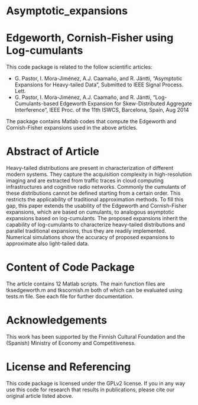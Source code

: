 # Asymptotic_expansions

# Edgeworth, Cornish-Fisher using Log-cumulants

This code package is related to the follow scientific articles:

- G. Pastor, I. Mora-Jiménez, A.J. Caamaño, and R. Jäntti, “Asymptotic Expansions for Heavy-tailed Data”, Submitted to IEEE Signal Process. Lett.
- G. Pastor, I. Mora-Jiménez, A.J. Caamaño, and R. Jäntti, “Log-Cumulants-based Edgeworth Expansion for Skew-Distributed Aggregate Interference”, IEEE Proc. of the 11th ISWCS, Barcelona, Spain, Aug 2014 

The package contains Matlab codes that compute the Edgeworth and Cornish-Fisher expansions used in the above articles. 

# Abstract of Article
Heavy-tailed distributions are present in characterization of different modern systems. They capture the acquisition complexity in high-resolution imaging and are extracted from traffic traces in cloud computing infrastructures and cognitive radio networks. Commonly the cumulants of these distributions cannot be defined starting from a certain order. This restricts the applicability of traditional approximation methods. To fill this gap, this paper extends the usability of the Edgeworth and Cornish-Fisher expansions, which are based on cumulants, to analogous asymptotic expansions based on log-cumulants. The proposed expansions inherit the capability of log-cumulants to characterize heavy-tailed distributions and parallel traditional expansions, thus they are readily implemented. Numerical simulations show the accuracy of proposed expansions to approximate also light-tailed data.

# Content of Code Package
The article contains 12 Matlab scripts. The main function files are tksedgeworth.m and tkscornish.m both of which can be evaluated using tests.m file. 
See each file for further documentation. 

# Acknowledgements
This work has been supported by the Finnish Cultural Foundation and the (Spanish) Ministry of Economy and Competitiveness.

# License and Referencing
This code package is licensed under the GPLv2 license. If you in any way use this code for research that results in publications, please cite our original article listed above.

